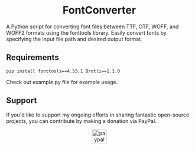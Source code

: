 <h1 align="center" id="title">FontConverter</h1>

<p id="description">A Python script for converting font files between TTF, OTF, WOFF, and WOFF2 formats using the fonttools library. Easily convert fonts by specifying the input file path and desired output format.</p>

<h2 align="left">Requirements</h2>

```
pip install fonttools==4.53.1 Brotli==1.1.0
```

<p>Check out example.py file for example usage.</p>

<h2 align="left">Support</h2>

<p align="left">If you'd like to support my ongoing efforts in sharing fantastic open-source projects, you can contribute by making a donation via PayPal.</p>

<div align="center">
  <a href="https://www.paypal.com/paypalme/iamironman0" target="_blank">
    <img src="https://img.shields.io/static/v1?message=PayPal&logo=paypal&label=&color=00457C&logoColor=white&labelColor=&style=flat" height="40" alt="paypal logo"  />
  </a>
</div>
